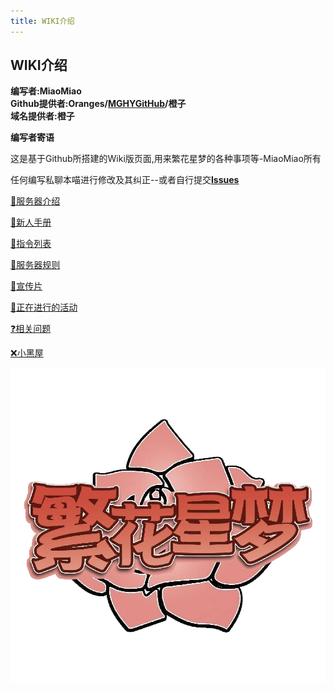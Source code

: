 ```yaml
---
title: WIKI介绍
---
```


## WIKI介绍<br>

**编写者:MiaoMiao**<br>
**Github提供者:Oranges/[MGHYGitHub](https://github.com/MGHYGitHub)/橙子**<br>
**域名提供者:橙子**<br>

 **编写者寄语**<br>

 这是基于Github所搭建的Wiki版页面,用来繁花星梦的各种事项等-MiaoMiao所有<br>

 任何编写私聊本喵进行修改及其纠正--或者自行提交[**Issues**](https://github.com/MGHYGitHub/FHXM-WIKI/issues)

[📢服务器介绍](/Server_introduce/Basic_introduce)

[📄新人手册](/tutorial/README)

[📜指令列表](/instructions/README)

[📑服务器规则](/Server_rule/README)

[🎥宣传片](/disseminate/README)

[🌟正在进行的活动](/Ongoing_activities/Long_term_activities)

[❓相关问题](/Related_problem/Summary)

[❌小黑屋](http://fhxmban.mghy.top:25566)

![cover](/public/fhxm.png)
